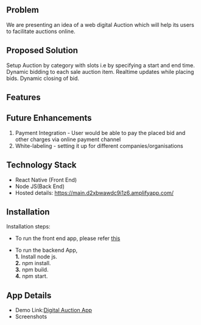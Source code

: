 ## Problem
We are presenting an idea of a web digital Auction which will help its users to facilitate auctions online.

## Proposed Solution
Setup Auction by category with slots i.e by specifying a start and end time. Dynamic bidding to each sale auction item. Realtime updates while placing bids. Dynamic closing of bid.

## Features


## Future Enhancements
1. Payment Integration - User would be able to pay the placed bid and other charges via online payment channel
2. White-labeling - setting it up for different companies/organisations


## Technology Stack
* React Native (Front End)
* Node JS(Back End)
* Hosted details: https://main.d2xbwawdc9i1z6.amplifyapp.com/


## Installation
Installation steps:
* To run the front end app, please refer [this](https://reactnative.dev/docs/environment-setup)

* To run the backend App,<br> 
    **1.** Install node js.<br>
    **2.** npm install.<br>
    **3.** npm build.<br>
    **4.** npm start.<br>


## App Details
* Demo Link:[Digital Auction App](https://main.d2xbwawdc9i1z6.amplifyapp.com/)
* Screenshots <br>
